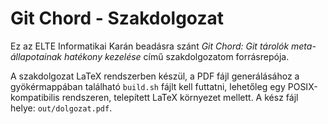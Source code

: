# Git Chord - Szakdolgozat

Ez az ELTE Informatikai Karán beadásra szánt
*Git Chord: Git tárolók meta-állapotainak hatékony kezelése*
című szakdolgozatom forrásrepója.

A szakdolgozat LaTeX rendszerben készül, a PDF fájl generálásához
a gyökérmappában található `build.sh` fájlt kell futtatni,
lehetőleg egy POSIX-kompatibilis rendszeren,
telepített LaTeX környezet mellett.
A kész fájl helye: `out/dolgozat.pdf`.
